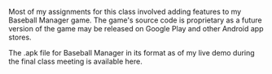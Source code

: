 Most of my assignments for this class involved adding features to my Baseball Manager game. The game's source code is proprietary as a future version of the game may be released on Google Play and other Android app stores.

The .apk file for Baseball Manager in its format as of my live demo during the final class meeting is available here.

